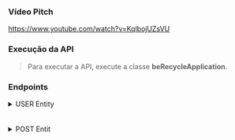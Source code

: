 ### Vídeo Pitch

https://www.youtube.com/watch?v=KqlbojUZsVU

### Execução da API
 > Para executar a API, execute a classe **beRecycleApplication**.

### Endpoints

<details>
  <summary>USER Entity</summary>

  <br>
  
POST: **http://localhost:8080/user**

```javascript
{
  "cep": "03194-653",
  "cnh": "31326861616",
  "email": "david@gmail.com",
  "housenumber": "389",
  "name": "David Augusto",
  "pass": "teste1234",
  "phone": "(11) 95037-6156",
  "type": "Transportador",
  "vehicle": "BR01838",
}
```
  >  Registro do transportador
  <br>

```javascript
{
  "cep": "09831-386",
  "email": "mantovanivitor@gmail.com",
  "housenumber": "891",
  "name": "Vitor Mantovani",
  "pass": "teste1234",
  "phone": "(11) 93678-4513",
  "type": "Beneficiário",
}
```
  >  Registro do beneficiário
  <br>

```javascript
{
  "cep": "04115-060",
  "cnpj": "13.590.976/8315-46",
  "email": "lucas.amadeu.soares@gmail.com",
  "housenumber": "375",
  "name": "Lucas Amadeu",
  "pass": "teste12345",
  "phone": "(11) 95078-2114",
  "type": "Doador",
}
```
 >  Registro do doador

  <br>
  <br>

  
POST: **http://localhost:8080/user/login**

 ```javascript
{
    "email": "lucas.amadeu.soares@gmail.com",
    "pass": "teste12345"
}
```  
  > Login do usuário
  
  <br>
  <br>

GET: **http://localhost:8080/user**
  > Rota para listagem dos usuários
  
  <br>
  <br>
  
PUT: **http://localhost:8080/user**
  
```javascript
{
    "id": 1,
    "name": "Lucas Soares",
    "cep": "06473-073",
    "phone": "(13)99720-9036",
    "email": "luquinhas123@gmail.com",
    "pass": "lucas123",
}
```
  > Json com o Id do usuário e os dados que podem ser atualizados
  
  <br>
  <br>
  

DELETE: **http://localhost:8080/user/{id}**
  > A rota recebe o Id do usario e realiza o soft delete
</details>

<br>
<br>

<details>
  <summary>POST Entit</summary>
  
  <br>
  
  POST: **http://localhost:8080/post**

```javascript  
{
    "name": "Lucas Amadeu",
    "userId": 1,
    "phone": "(13)99720-9036",
    "email": "lucas.amadeu.soares@gmail.com",
    "local": "São Paulo, SP",
    "description": "2 kg de arroz",
    "type": "Doador"
}
```
  >  Registro do post
  
  <br>
  <br>

GET: **http://localhost:8080/post**
 > Lista todas as publicações que estão ativas
  
  <br>
  <br>

GET: **http://localhost:8080/post/user/{id}**
 > Rota retorna todas as publicações de um usuário
  
  <br>
  <br>

GET: **http://localhost:8080/post/{id}**
 > Rota retorna post com o Id passado
  
  <br>
  <br>

PUT: **http://localhost:8080/post**

```javascript
{
    "id": 1,
    "active": 0 ou 1
}
```
 > Atualiza se o post esta ativo(1) ou não (0)
  
  <br>
  <br>

DELETE: **http://localhost:8080/post/{id}**
 > Desativa o post com o Id passado
</details>











